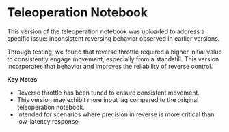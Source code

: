 # Teleoperation Notebook

This version of the teleoperation notebook was uploaded to address a specific issue: inconsistent reversing behavior observed in earlier versions.

Through testing, we found that reverse throttle required a higher initial value to consistently engage movement, especially from a standstill. This version incorporates that behavior and improves the reliability of reverse control.

**Key Notes**
- Reverse throttle has been tuned to ensure consistent movement.
- This version may exhibit more input lag compared to the original teleoperation notebook.
- Intended for scenarios where precision in reverse is more critical than low-latency response
